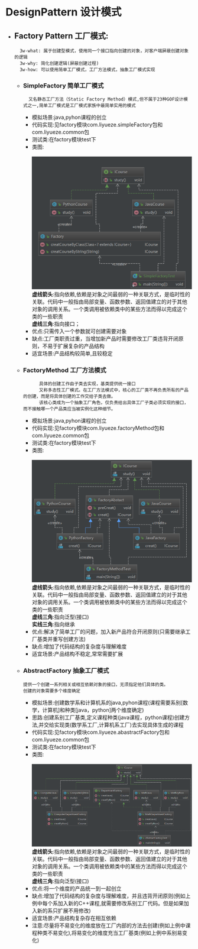 # DesignPattern 设计模式
* ## Factory Pattern 工厂模式:
        3w-what: 属于创建型模式，使用同一个接口指向创建的对象，对客户端屏蔽创建对象的逻辑
        3w-why: 简化创建逻辑(屏蔽创建过程)
        3w-how: 可以使用简单工厂模式，工厂方法模式，抽象工厂模式实现
    * ### SimpleFactory 简单工厂模式
            又名静态工厂方法（Static Factory Method）模式,但不属于23种GOF设计模式之一,简单工厂模式是工厂模式家族中最简单实用的模式
        * 模拟场景:java,pyhon课程的创立<br>
        * 代码实现:见factory模块com.liyueze.simpleFactory包和com.liyueze.common包<br>
        * 测试类:在factory模块test下<br>
        * 类图:<br>  
        ![image](https://github.com/liyzzz/DesignPattern/blob/master/image/simpleFactory.png)<br>
        **虚线箭头**:指向依赖,依赖是对象之间最弱的一种关联方式，是临时性的关联。代码中一般指由局部变量、函数参数、返回值建立的对于其他对象的调用关系。一个类调用被依赖类中的某些方法而得以完成这个类的一些职责<br>
        **虚线三角**:指向接口；<br>
        * 优点:只需传入一个参数就可创建需要对象<br> 
        * 缺点:工厂类职责过重，当增加新产品时需要修改工厂类违背开闭原则，不易于扩展复杂的产品结构<br> 
        * 适宜场景:产品结构较简单,且较稳定<br> 
    * ### FactoryMethod 工厂方法模式
                具体的创建工作由子类去实现，基类提供统一接口
                又称多态性工厂模式。在工厂方法模式中，核心的工厂类不再负责所有的产品的创建，而是将具体创建的工作交给子类去做。
                该核心类成为一个抽象工厂角色，仅负责给出具体工厂子类必须实现的接口，而不接触哪一个产品类应当被实例化这种细节。
        * 模拟场景:java,pyhon课程的创立<br>
        * 代码实现:见factory模块com.liyueze.factoryMethod包和com.liyueze.common包<br>
        * 测试类:在factory模块test下<br>
        * 类图:<br>  
        ![image](https://github.com/liyzzz/DesignPattern/blob/master/image/FactoryMethod.jpg)<br>
        **虚线箭头**:指向依赖,依赖是对象之间最弱的一种关联方式，是临时性的关联。代码中一般指由局部变量、函数参数、返回值建立的对于其他对象的调用关系。一个类调用被依赖类中的某些方法而得以完成这个类的一些职责<br>
        **虚线三角**:指向泛型(接口)<br>
        **实线三角**:指向继承<br>
         * 优点:解决了简单工厂的问题，加入新产品符合开闭原则(只需要继承工厂基类并重写创建方法)<br> 
         * 缺点:增加了代码结构的复杂度与理解难度<br> 
         * 适宜场景:产品结构不稳定,常常需要扩展<br>
    * ### AbstractFactory 抽象工厂模式
          提供一个创建一系列相关或相互依赖对象的接口，无须指定他们具体的类。
          创建的对象需要多个维度确定
         * 模拟场景:创建数学系和计算机系的java,pyhon课程(课程需要系别[数学，计算机]和种类[java，python]两个维度确定)<br>
         * 思路:创建系别工厂基类,定义课程种类(java课程，python课程)创建方法,并交给实现类(数学系工厂,计算机系工厂)去实现具体生成的课程
         * 代码实现:见factory模块com.liyueze.abastractFactory包和com.liyueze.common包<br>
         * 测试类:在factory模块test下<br>
         * 类图:<br>  
        ![image](https://github.com/liyzzz/DesignPattern/blob/master/image/AbstractFactory.jpg)<br>
        **虚线箭头**:指向依赖,依赖是对象之间最弱的一种关联方式，是临时性的关联。代码中一般指由局部变量、函数参数、返回值建立的对于其他对象的调用关系。一个类调用被依赖类中的某些方法而得以完成这个类的一些职责<br>
        **虚线三角**:指向泛型(接口)<br>
        * 优点:将一个维度的产品统一到一起创立<br> 
        * 缺点:增加了代码结构的复杂度与理解难度，并且违背开闭原则(例如上例中每个系加入新的C++课程,就需要修改系别工厂代码。但是如果加入新的系只扩展不用修改)<br> 
        * 适宜场景:产品结构复杂存在相互依赖<br>
        * 注意:尽量将不易变化的维度放在工厂内部的方法去创建(例如上例中课程种类不易变化),将易变化的维度充当工厂基类(例如上例中系别易变化)<br>  
